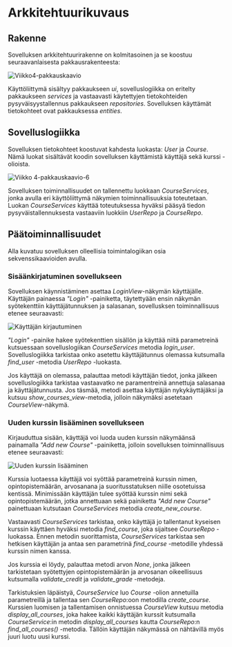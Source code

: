 # Arkkitehtuurikuvaus

## Rakenne

Sovelluksen arkkitehtuurirakenne on kolmitasoinen ja se koostuu seuraavanlaisesta pakkausrakenteesta:

![Viikko4-pakkauskaavio](https://user-images.githubusercontent.com/55188494/115162660-122e3c00-a0a5-11eb-908c-f1968a0871e6.png)

Käyttöliittymä sisältyy pakkaukseen _ui_, sovelluslogiikka on eritelty pakkaukseen _services_ ja vastaavasti käytettyjen tietokohteiden pysyväisyystallennus pakkaukseen _repositories_. Sovelluksen käyttämät tietokohteet ovat pakkauksessa _entities_. 


## Sovelluslogiikka

Sovelluksen tietokohteet koostuvat kahdesta luokasta: _User_ ja _Course_. Nämä luokat sisältävät koodin sovelluksen käyttämistä käyttäjä sekä kurssi -olioista. 

![Viikko 4-pakkauskaavio-6](https://user-images.githubusercontent.com/55188494/115162423-badb9c00-a0a3-11eb-923e-c39171d18a86.png)

Sovelluksen toiminnallisuudet on tallennettu luokkaan _CourseServices_, jonka avulla eri käyttöliittymä näkymien toiminnallisuuksia toteutetaan. Luokan _CourseServices_ käyttää toteutuksessa hyväksi pääsyä tiedon pysyväistallennuksesta vastaaviin luokkiin _UserRepo_ ja _CourseRepo_. 


## Päätoiminnallisuudet

Alla kuvatuu sovelluksen olleellisia toimintalogiikan osia sekvenssikaavioiden avulla.

### Sisäänkirjatuminen sovellukseen

Sovelluksen käynnistäminen asettaa _LoginView_-näkymän käyttäjälle. Käyttäjän painaessa _"Login"_ -painiketta, täytettyään ensin näkymän syötekenttiin käyttäjätunnuksen ja salasanan, sovellusksen toiminnallisuus etenee seuraavasti:

![Käyttäjän kirjautuminen](https://user-images.githubusercontent.com/55188494/116088508-3809a100-a6a2-11eb-8bdc-18a19c7de7b1.png)

_"Login"_ -painike hakee syötekenttien sisällön ja käyttää niitä parametreinä kutsuessaan sovelluslogiikan _CourseServices_ metodia _login_user_. Sovelluslogiikka tarkistaa onko asetettu käyttäjätunnus olemassa kutsumalla _find_user_ -metodia _UserRepo_ -luokasta. 

Jos käyttäjä on olemassa, palauttaa metodi käyttäjän tiedot, jonka jälkeen sovelluslogiikka tarkistaa vastaavatko ne paramentreinä annettuja salasanaa ja käyttäjätunnusta. Jos täsmää, metodi asettaa käyttäjän nykykäyttäjäksi ja kutsuu _show_courses_view_-metodia, jolloin näkymäksi asetetaan _CourseView_-näkymä. 

### Uuden kurssin lisääminen sovellukseen

Kirjauduttua sisään, käyttäjä voi luoda uuden kurssin näkymäänsä painamalla _"Add new Course"_ -painiketta, jolloin sovelluksen toiminnallisuus etenee seuraavasti:

![Uuden kurssin lisääminen](https://user-images.githubusercontent.com/55188494/116094913-393dcc80-a6a8-11eb-94bd-3256acc272ac.png)

Kurssia luotaessa käyttäjä voi syöttää parametreinä kurssin nimen, opintopistemäärän, arvosanana ja suoritusstatuksen niille osotetuissa kentissä. Minimissään käyttäjän tulee syöttää kurssin nimi sekä opintopistemäärän, jotka annettuaan sekä painiketta _"Add new Course"_ painettuaan kutsutaan _CourseServices_ metodia _create_new_course_. 

Vastaavasti _CourseServices_ tarkistaa, onko käyttäjä jo tallentanut kyseisen kurssin käyttäen hyväksi metodia _find_course_, joka sijaitsee _CourseRepo_ -luokassa. Ennen metodin suorittamista, _CourseServices_ tarkistaa sen hetkisen käyttäjän ja antaa sen parametrinä _find_course_ -metodille yhdessä kurssin nimen kanssa. 

Jos kurssia ei löydy, palauttaa metodi arvon _None_, jonka jälkeen tarkistetaan syötettyjen opintopistemäärän ja arvosanan oikeellisuus kutsumalla _validate_credit_ ja _validate_grade_ -metodeja. 

Tarkistuksien läpäistyä, _CourseService_ luo _Course_ -olion annetuilla parametreillä ja tallentaa sen _CourseRepo_:oon metodilla _create_course_. Kurssien luomisen ja tallentamisen onnistuessa _CourseView_ kutsuu metodia _display_all_courses_, joka hakee kaikki käyttäjän kurssit kutsumalla _CourseService_:in metodin _display_all_courses_ kautta _CourseRepo_:n _find_all_courses()_ -metodia. Tällöin käyttäjän näkymässä on nähtävillä myös juuri luotu uusi kurssi. 
